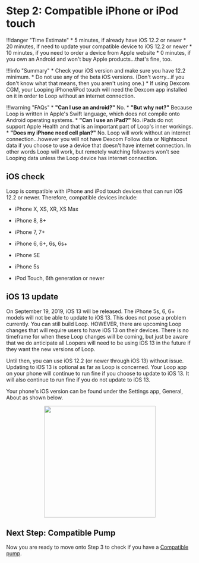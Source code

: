# Step 2: Compatible iPhone or iPod touch

!!!danger "Time Estimate"
    * 5 minutes, if already have iOS 12.2 or newer
    * 20 minutes, if need to update your compatible device to iOS 12.2 or newer
    * 10 minutes, if you need to order a device from Apple website
    * 0 minutes, if you own an Android and won't buy Apple products...that's fine, too.

!!!info "Summary"
    * Check your iOS version and make sure you have 12.2 minimum.
    * Do not use any of the beta iOS versions. (Don't worry...if you don't know what that means, then you aren't using one.)
    * If using Dexcom CGM, your Looping iPhone/iPod touch will need the Dexcom app installed on it in order to Loop without an internet connection.

!!!warning "FAQs"
    * **"Can I use an android?"** No.
    * **"But why not?"** Because Loop is written in Apple's Swift language, which does not compile onto Android operating systems.
    * **"Can I use an iPad?"** No. iPads do not support Apple Health and that is an important part of Loop's inner workings.
    * **"Does my iPhone need cell plan?"** No. Loop will work without an internet connection...however you will not have Dexcom Follow data or Nightscout data if you choose to use a device that doesn't have internet connection. In other words Loop will work, but remotely watching followers won't see Looping data unless the Loop device has internet connection.

## iOS check
Loop is compatible with iPhone and iPod touch devices that can run iOS 12.2 or newer. Therefore, compatible devices include:

* iPhone X, XS, XR, XS Max

* iPhone 8, 8+

* iPhone 7, 7+

* iPhone 6, 6+, 6s, 6s+

* iPhone SE

* iPhone 5s

* iPod Touch, 6th generation or newer

## iOS 13 update

On September 19, 2019, iOS 13 will be released. The iPhone 5s, 6, 6+ models will not be able to update to iOS 13. This does not pose a problem currently. You can still build Loop. HOWEVER, there are upcoming Loop changes that will require users to have iOS 13 on their devices. There is no timeframe for when these Loop changes will be coming, but just be aware that we do anticipate all Loopers will need to be using iOS 13 in the future if they want the new versions of Loop.

Until then, you can use iOS 12.2 (or newer through iOS 13) without issue. Updating to iOS 13 is optional as far as Loop is concerned. Your Loop app on your phone will continue to run fine if you choose to update to iOS 13. It will also continue to run fine if you do not update to iOS 13. 

Your phone's iOS version can be found under the Settings app, General, About as shown below.

<p align="center">
<img src="https://loopkit.github.io/loopdocs/build/img/ios.jpg" width="300">
</p>

## Next Step: Compatible Pump

Now you are ready to move onto Step 3 to check if you have a [Compatible pump](https://loopkit.github.io/loopdocs/build/step3/).
